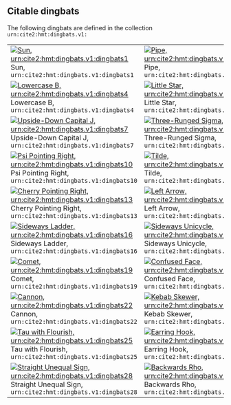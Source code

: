
## Citable dingbats

The following dingbats are defined in the collection `urn:cite2:hmt:dingbats.v1:`

|   |   |   |
| ---  | ---  | ---  |
| [![Sun, `urn:cite2:hmt:dingbats.v1:dingbats1`](http://www.homermultitext.org/iipsrv?IIIF=/project/homer/pyramidal/deepzoom/hmt/vbbifolio/v1/vb_128v_129r.tif/pct:70.54,58.48999,0.9948,1.704/150,/0/default.jpg)](http://www.homermultitext.org/ict2/?urn=urn:cite2:hmt:vbbifolio.v1:vb_128v_129r@0.7054,0.5849,0.009948,0.01704)<br/>Sun, `urn:cite2:hmt:dingbats.v1:dingbats1` | [![Pipe, `urn:cite2:hmt:dingbats.v1:dingbats2`](http://www.homermultitext.org/iipsrv?IIIF=/project/homer/pyramidal/deepzoom/citebl/burney86imgs/v1/burney_ms_86_f083r.tif/pct:40.94999,64.07,5.6,2.411/150,/0/default.jpg)](http://www.homermultitext.org/ict2/?urn=urn:cite2:citebl:burney86imgs.v1:burney_ms_86_f083r@0.4095,0.6407,0.05600,0.02411)<br/>Pipe, `urn:cite2:hmt:dingbats.v1:dingbats2` | [![Reverse Pipe, `urn:cite2:hmt:dingbats.v1:dingbats3`](http://www.homermultitext.org/iipsrv?IIIF=/project/homer/pyramidal/deepzoom/citebl/burney86imgs/v1/burney_ms_86_f083r.tif/pct:29.16,65.97,3.705,2.22399/150,/0/default.jpg)](http://www.homermultitext.org/ict2/?urn=urn:cite2:citebl:burney86imgs.v1:burney_ms_86_f083r@0.2916,0.6597,0.03705,0.02224)<br/>Reverse Pipe, `urn:cite2:hmt:dingbats.v1:dingbats3` |
| [![Lowercase B, `urn:cite2:hmt:dingbats.v1:dingbats4`](http://www.homermultitext.org/iipsrv?IIIF=/project/homer/pyramidal/deepzoom/citebl/burney86imgs/v1/burney_ms_86_f083r.tif/pct:40.72,66.29,2.526,2.496/150,/0/default.jpg)](http://www.homermultitext.org/ict2/?urn=urn:cite2:citebl:burney86imgs.v1:burney_ms_86_f083r@0.4072,0.6629,0.02526,0.02496)<br/>Lowercase B, `urn:cite2:hmt:dingbats.v1:dingbats4` | [![Little Star, `urn:cite2:hmt:dingbats.v1:dingbats5`](http://www.homermultitext.org/iipsrv?IIIF=/project/homer/pyramidal/deepzoom/citebl/burney86imgs/v1/burney_ms_86_f083r.tif/pct:19.64,68.53,2.926,2.004/150,/0/default.jpg)](http://www.homermultitext.org/ict2/?urn=urn:cite2:citebl:burney86imgs.v1:burney_ms_86_f083r@0.1964,0.6853,0.02926,0.02004)<br/>Little Star, `urn:cite2:hmt:dingbats.v1:dingbats5` | [![Roman Numeral Two, `urn:cite2:hmt:dingbats.v1:dingbats6`](http://www.homermultitext.org/iipsrv?IIIF=/project/homer/pyramidal/deepzoom/citebl/burney86imgs/v1/burney_ms_86_f083r.tif/pct:18.50999,70.17999,4.67399,2.734/150,/0/default.jpg)](http://www.homermultitext.org/ict2/?urn=urn:cite2:citebl:burney86imgs.v1:burney_ms_86_f083r@0.1851,0.7018,0.04674,0.02734)<br/>Roman Numeral Two, `urn:cite2:hmt:dingbats.v1:dingbats6` |
| [![Upside-Down Capital J, `urn:cite2:hmt:dingbats.v1:dingbats7`](http://www.homermultitext.org/iipsrv?IIIF=/project/homer/pyramidal/deepzoom/citebl/burney86imgs/v1/burney_ms_86_f083r.tif/pct:35.87,73.09,3.263,2.343/150,/0/default.jpg)](http://www.homermultitext.org/ict2/?urn=urn:cite2:citebl:burney86imgs.v1:burney_ms_86_f083r@0.3587,0.7309,0.03263,0.02343)<br/>Upside-Down Capital J, `urn:cite2:hmt:dingbats.v1:dingbats7` | [![Three-Runged Sigma, `urn:cite2:hmt:dingbats.v1:dingbats8`](http://www.homermultitext.org/iipsrv?IIIF=/project/homer/pyramidal/deepzoom/citebl/burney86imgs/v1/burney_ms_86_f083r.tif/pct:34.42,75.16,4.905,2.496/150,/0/default.jpg)](http://www.homermultitext.org/ict2/?urn=urn:cite2:citebl:burney86imgs.v1:burney_ms_86_f083r@0.3442,0.7516,0.04905,0.02496)<br/>Three-Runged Sigma, `urn:cite2:hmt:dingbats.v1:dingbats8` | [![Cherry Pointing Left, `urn:cite2:hmt:dingbats.v1:dingbats9`](http://www.homermultitext.org/iipsrv?IIIF=/project/homer/pyramidal/deepzoom/citebl/burney86imgs/v1/burney_ms_86_f250r.tif/pct:62.15,45.77,3.406,2.49799/150,/0/default.jpg)](http://www.homermultitext.org/ict2/?urn=urn:cite2:citebl:burney86imgs.v1:burney_ms_86_f250r@0.6215,0.4577,0.03406,0.02498)<br/>Cherry Pointing Left, `urn:cite2:hmt:dingbats.v1:dingbats9` |
| [![Psi Pointing Right, `urn:cite2:hmt:dingbats.v1:dingbats10`](http://www.homermultitext.org/iipsrv?IIIF=/project/homer/pyramidal/deepzoom/citebl/burney86imgs/v1/burney_ms_86_f250r.tif/pct:61.4,51.78,4.35499,2.547/150,/0/default.jpg)](http://www.homermultitext.org/ict2/?urn=urn:cite2:citebl:burney86imgs.v1:burney_ms_86_f250r@0.6140,0.5178,0.04355,0.02547)<br/>Psi Pointing Right, `urn:cite2:hmt:dingbats.v1:dingbats10` | [![Tilde, `urn:cite2:hmt:dingbats.v1:dingbats11`](http://www.homermultitext.org/iipsrv?IIIF=/project/homer/pyramidal/deepzoom/citebl/burney86imgs/v1/burney_ms_86_f250r.tif/pct:60.99,61.4,3.798,3.228/150,/0/default.jpg)](http://www.homermultitext.org/ict2/?urn=urn:cite2:citebl:burney86imgs.v1:burney_ms_86_f250r@0.6099,0.6140,0.03798,0.03228)<br/>Tilde, `urn:cite2:hmt:dingbats.v1:dingbats11` | [![Grapevine, `urn:cite2:hmt:dingbats.v1:dingbats12`](http://www.homermultitext.org/iipsrv?IIIF=/project/homer/pyramidal/deepzoom/citebl/burney86imgs/v1/burney_ms_86_f250r.tif/pct:57.4,48.23,7.245,3.407/150,/0/default.jpg)](http://www.homermultitext.org/ict2/?urn=urn:cite2:citebl:burney86imgs.v1:burney_ms_86_f250r@0.5740,0.4823,0.07245,0.03407)<br/>Grapevine, `urn:cite2:hmt:dingbats.v1:dingbats12` |
| [![Cherry Pointing Right, `urn:cite2:hmt:dingbats.v1:dingbats13`](http://www.homermultitext.org/iipsrv?IIIF=/project/homer/pyramidal/deepzoom/citebl/burney86imgs/v1/burney_ms_86_f250r.tif/pct:61.05,65.86999,4.788,3.537/150,/0/default.jpg)](http://www.homermultitext.org/ict2/?urn=urn:cite2:citebl:burney86imgs.v1:burney_ms_86_f250r@0.6105,0.6587,0.04788,0.03537)<br/>Cherry Pointing Right, `urn:cite2:hmt:dingbats.v1:dingbats13` | [![Left Arrow, `urn:cite2:hmt:dingbats.v1:dingbats14`](http://www.homermultitext.org/iipsrv?IIIF=/project/homer/pyramidal/deepzoom/citebl/burney86imgs/v1/burney_ms_86_f250r.tif/pct:59.94,35.67,4.974,2.807/150,/0/default.jpg)](http://www.homermultitext.org/ict2/?urn=urn:cite2:citebl:burney86imgs.v1:burney_ms_86_f250r@0.5994,0.3567,0.04974,0.02807)<br/>Left Arrow, `urn:cite2:hmt:dingbats.v1:dingbats14` | [![Curvy Unequal Sign, `urn:cite2:hmt:dingbats.v1:dingbats15`](http://www.homermultitext.org/iipsrv?IIIF=/project/homer/pyramidal/deepzoom/citebl/burney86imgs/v1/burney_ms_86_f250r.tif/pct:60.37,32.72,4.35499,2.125/150,/0/default.jpg)](http://www.homermultitext.org/ict2/?urn=urn:cite2:citebl:burney86imgs.v1:burney_ms_86_f250r@0.6037,0.3272,0.04355,0.02125)<br/>Curvy Unequal Sign, `urn:cite2:hmt:dingbats.v1:dingbats15` |
| [![Sideways Ladder, `urn:cite2:hmt:dingbats.v1:dingbats16`](http://www.homermultitext.org/iipsrv?IIIF=/project/homer/pyramidal/deepzoom/citebl/burney86imgs/v1/burney_ms_86_f250r.tif/pct:58.51,29.87,7.781,3.34199/150,/0/default.jpg)](http://www.homermultitext.org/ict2/?urn=urn:cite2:citebl:burney86imgs.v1:burney_ms_86_f250r@0.5851,0.2987,0.07781,0.03342)<br/>Sideways Ladder, `urn:cite2:hmt:dingbats.v1:dingbats16` | [![Sideways Unicycle, `urn:cite2:hmt:dingbats.v1:dingbats17`](http://www.homermultitext.org/iipsrv?IIIF=/project/homer/pyramidal/deepzoom/citebl/burney86imgs/v1/burney_ms_86_f250r.tif/pct:58.53,25.94,5.965,2.45/150,/0/default.jpg)](http://www.homermultitext.org/ict2/?urn=urn:cite2:citebl:burney86imgs.v1:burney_ms_86_f250r@0.5853,0.2594,0.05965,0.02450)<br/>Sideways Unicycle, `urn:cite2:hmt:dingbats.v1:dingbats17` | [![Percent Sign, `urn:cite2:hmt:dingbats.v1:dingbats18`](http://www.homermultitext.org/iipsrv?IIIF=/project/homer/pyramidal/deepzoom/hmt/vbbifolio/v1/vb_303v_304r.tif/pct:9.372,65.62,0.9622,1.299/150,/0/default.jpg)](http://www.homermultitext.org/ict2/?urn=urn:cite2:hmt:vbbifolio.v1:vb_303v_304r@0.09372,0.6562,0.009622,0.01299)<br/>Percent Sign, `urn:cite2:hmt:dingbats.v1:dingbats18` |
| [![Comet, `urn:cite2:hmt:dingbats.v1:dingbats19`](http://www.homermultitext.org/iipsrv?IIIF=/project/homer/pyramidal/deepzoom/hmt/vbbifolio/v1/vb_303v_304r.tif/pct:8.139,60.66,1.383,1.765/150,/0/default.jpg)](http://www.homermultitext.org/ict2/?urn=urn:cite2:hmt:vbbifolio.v1:vb_303v_304r@0.08139,0.6066,0.01383,0.01765)<br/>Comet, `urn:cite2:hmt:dingbats.v1:dingbats19` | [![Confused Face, `urn:cite2:hmt:dingbats.v1:dingbats20`](http://www.homermultitext.org/iipsrv?IIIF=/project/homer/pyramidal/deepzoom/hmt/vbbifolio/v1/vb_303v_304r.tif/pct:7.74799,58.84,1.804,1.715/150,/0/default.jpg)](http://www.homermultitext.org/ict2/?urn=urn:cite2:hmt:vbbifolio.v1:vb_303v_304r@0.07748,0.5884,0.01804,0.01715)<br/>Confused Face, `urn:cite2:hmt:dingbats.v1:dingbats20` | [![Fish, `urn:cite2:hmt:dingbats.v1:dingbats21`](http://www.homermultitext.org/iipsrv?IIIF=/project/homer/pyramidal/deepzoom/hmt/vbbifolio/v1/vb_303v_304r.tif/pct:7.968,54.21,1.624,2.214/150,/0/default.jpg)](http://www.homermultitext.org/ict2/?urn=urn:cite2:hmt:vbbifolio.v1:vb_303v_304r@0.07968,0.5421,0.01624,0.02214)<br/>Fish, `urn:cite2:hmt:dingbats.v1:dingbats21` |
| [![Cannon, `urn:cite2:hmt:dingbats.v1:dingbats22`](http://www.homermultitext.org/iipsrv?IIIF=/project/homer/pyramidal/deepzoom/hmt/e3bifolio/v1/E3_293v_294r.tif/pct:72.28999,77.95,1.052,1.467/150,/0/default.jpg)](http://www.homermultitext.org/ict2/?urn=urn:cite2:hmt:e3bifolio.v1:E3_293v_294r@0.7229,0.7795,0.01052,0.01467)<br/>Cannon, `urn:cite2:hmt:dingbats.v1:dingbats22` | [![Kebab Skewer, `urn:cite2:hmt:dingbats.v1:dingbats23`](http://www.homermultitext.org/iipsrv?IIIF=/project/homer/pyramidal/deepzoom/citebl/burney86imgs/v1/burney_ms_86_f250r.tif/pct:4.149,74.37,5.263,2.49799/150,/0/default.jpg)](http://www.homermultitext.org/ict2/?urn=urn:cite2:citebl:burney86imgs.v1:burney_ms_86_f250r@0.04149,0.7437,0.05263,0.02498)<br/>Kebab Skewer, `urn:cite2:hmt:dingbats.v1:dingbats23` | [![Double Dashed Left Arrow, `urn:cite2:hmt:dingbats.v1:dingbats24`](http://www.homermultitext.org/iipsrv?IIIF=/project/homer/pyramidal/deepzoom/citebl/burney86imgs/v1/burney_ms_86_f250r.tif/pct:40.91,64.8,5.408,2.49799/150,/0/default.jpg)](http://www.homermultitext.org/ict2/?urn=urn:cite2:citebl:burney86imgs.v1:burney_ms_86_f250r@0.4091,0.6480,0.05408,0.02498)<br/>Double Dashed Left Arrow, `urn:cite2:hmt:dingbats.v1:dingbats24` |
| [![Tau with Flourish, `urn:cite2:hmt:dingbats.v1:dingbats25`](http://www.homermultitext.org/iipsrv?IIIF=/project/homer/pyramidal/deepzoom/citebl/burney86imgs/v1/burney_ms_86_f250r.tif/pct:6.068,80.91,3.096,1.995/150,/0/default.jpg)](http://www.homermultitext.org/ict2/?urn=urn:cite2:citebl:burney86imgs.v1:burney_ms_86_f250r@0.06068,0.8091,0.03096,0.01995)<br/>Tau with Flourish, `urn:cite2:hmt:dingbats.v1:dingbats25` | [![Earring Hook, `urn:cite2:hmt:dingbats.v1:dingbats26`](http://www.homermultitext.org/iipsrv?IIIF=/project/homer/pyramidal/deepzoom/citebl/burney86imgs/v1/burney_ms_86_f250r.tif/pct:40.76,82.04,4.479,2.51499/150,/0/default.jpg)](http://www.homermultitext.org/ict2/?urn=urn:cite2:citebl:burney86imgs.v1:burney_ms_86_f250r@0.4076,0.8204,0.04479,0.02515)<br/>Earring Hook, `urn:cite2:hmt:dingbats.v1:dingbats26` | [![Target, `urn:cite2:hmt:dingbats.v1:dingbats27`](http://www.homermultitext.org/iipsrv?IIIF=/project/homer/pyramidal/deepzoom/citebl/burney86imgs/v1/burney_ms_86_f250r.tif/pct:4.293,83.73,3.653,2.693/150,/0/default.jpg)](http://www.homermultitext.org/ict2/?urn=urn:cite2:citebl:burney86imgs.v1:burney_ms_86_f250r@0.04293,0.8373,0.03653,0.02693)<br/>Target, `urn:cite2:hmt:dingbats.v1:dingbats27` |
| [![Straight Unequal Sign, `urn:cite2:hmt:dingbats.v1:dingbats28`](http://www.homermultitext.org/iipsrv?IIIF=/project/homer/pyramidal/deepzoom/citebl/burney86imgs/v1/burney_ms_86_f250r.tif/pct:60.35,5.143,4.51999,3.504/150,/0/default.jpg)](http://www.homermultitext.org/ict2/?urn=urn:cite2:citebl:burney86imgs.v1:burney_ms_86_f250r@0.6035,0.05143,0.04520,0.03504)<br/>Straight Unequal Sign, `urn:cite2:hmt:dingbats.v1:dingbats28` | [![Backwards Rho, `urn:cite2:hmt:dingbats.v1:dingbats29`](http://www.homermultitext.org/iipsrv?IIIF=/project/homer/pyramidal/deepzoom/citebl/burney86imgs/v1/burney_ms_86_f250r.tif/pct:60.58,11.86,4.211,2.823/150,/0/default.jpg)](http://www.homermultitext.org/ict2/?urn=urn:cite2:citebl:burney86imgs.v1:burney_ms_86_f250r@0.6058,0.1186,0.04211,0.02823)<br/>Backwards Rho, `urn:cite2:hmt:dingbats.v1:dingbats29` | [![Frowning Snail, `urn:cite2:hmt:dingbats.v1:dingbats30`](http://www.homermultitext.org/iipsrv?IIIF=/project/homer/pyramidal/deepzoom/citebl/burney86imgs/v1/burney_ms_86_f250v.tif/pct:77.9,69.19999,6.325,2.819/150,/0/default.jpg)](http://www.homermultitext.org/ict2/?urn=urn:cite2:citebl:burney86imgs.v1:burney_ms_86_f250v@0.7790,0.6920,0.06325,0.02819)<br/>Frowning Snail, `urn:cite2:hmt:dingbats.v1:dingbats30` |